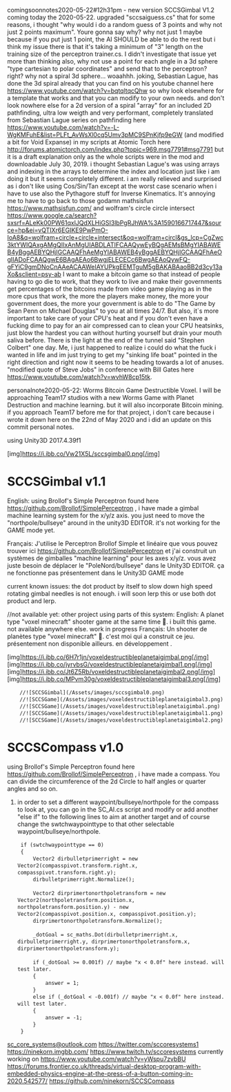 comingsoonnotes2020-05-22#12h31pm - new version SCCSGimbal V1.2 coming today the 2020-05-22. upgraded "sccsaiguess.cs" that for some reasons, i thought "why would i do a random guess of 3 points and why not just 2 points maximum". Youre gonna say why? why not just 1 maybe because if you put just 1 point, the AI SHOULD be able to do the rest but i think my issue there is that it's taking a minimum of "3" length on the 
training size of the perceptron trainer.cs. I didn't investigate that issue yet more than thinking also, why not use a point for each angle in a 3d sphere "type cartesian to polar coordinates" and send that to the perceptron? right? why not a spiral 3d sphere... woaahhh. joking, Sebastian Lague, has done the 3d spiral already that you can find on his youtube channel here https://www.youtube.com/watch?v=bqtqltqcQhw so why look elsewhere for a template that works and that you can modify to your own needs. and don't look nowhere else for a 2d version of a spiral "array" for an included 2D pathfinding, ultra low weigth and very performant, completely translated from Sebastian Lague series on pathfinding here https://www.youtube.com/watch?v=-L-WgKMFuhE&list=PLFt_AvWsXl0cq5Umv3pMC9SPnKjfp9eGW (and modified a bit for Void Expanse) in my scripts at Atomic Torch here http://forums.atomictorch.com/index.php?topic=969.msg7791#msg7791 but it is a draft explanation only as the whole scripts were in the mod and downloadable July 30, 2019. i thought Sebastian Lague's was using arrays and indexing in the arrays to determine the index and location just like i am doing it but it seems completely different. i am really relieved and surprised as i don't like using Cos/Sin/Tan except at the worst case scenario when i have to use also the Pythagore stuff for Inverse Kinematics. It's annoying me to have to go back to those godamn mathsisfun https://www.mathsisfun.com/ and wolfram's circle circle
intersect https://www.google.ca/search?sxsrf=ALeKk00PW61qxlJQdXLHiGSI3lbPgRJhWA%3A1590166717447&source=hp&ei=vQTIXr6EGIKE9PwPmO-IoA8&q=wolfram+circle+circle+intersect&oq=wolfram+circl&gs_lcp=CgZwc3ktYWIQAxgAMgQIIxAnMgUIABDLATIFCAAQywEyBQgAEMsBMgYIABAWEB4yBggAEBYQHjIGCAAQFhAeMgYIABAWEB4yBggAEBYQHjIGCAAQFhAeOgIIADoFCAAQgwE6BAgAEAo6BwgjELECECc6BwgAEAoQywFQ-gFYiC9gmDNoCnAAeACAAWeIAYUPkgEEMTguM5gBAKABAaoBB2d3cy13aXo&sclient=psy-ab
I want to make a bitcoin game so that instead of people having to go die to work, that they work to live and make their governments get percentages of the bitcoins made from video game playing as in the more cpus that work, the more the players make money, the more your
government does, the more your government is able to do "The Game by Sean Penn on Michael Douglas" to you at all times 24/7. But also, it`s more important to take care of your CPU's heat and if you don't even have a fucking dime to pay for an air compressed can to clean your CPU heatsinks, just blow the hardest you can without hurting yourself but drain your mouth saliva before. There is the light at the end of the tunnel said "Stephen Colbert" one day. Me, i just happened to realize i could do what the fuck i wanted in life and im just trying to get my "sinking life boat" pointed in the right direction and right now it seems to be heading towards a lot of anuses. "modified quote of Steve Jobs" in conference with Bill Gates here https://www.youtube.com/watch?v=wvhW8cp15tk.



personalnote2020-05-22: Worms Bitcoin Game Destructible Voxel. I will be approaching Team17 studios with a new Worms Game with Planet Destruction and machine learning. but it will also incorporate Bitcoin mining. if you approach Team17 before me for that project, i don't care because i wrote it down here on the 22nd of May 2020 and i did an update on this commit personal notes.

using Unity3D 2017.4.39f1

[img]https://i.ibb.co/Vw21X5L/sccsgimbal0.png[/img]

# SCCSGimbal v1.1
English: using Brollof's Simple Perceptron found here https://github.com/Brollof/SimplePerceptron , i have made a gimbal machine learning system for the x/y/z axis. you just need to move the "northpole/bullseye" around in the unity3D EDITOR. it's not working for the GAME mode yet.

Français: J'utilise le Perceptron Brollof Simple et linéaire que vous pouvez trouver ici https://github.com/Brollof/SimplePerceptron  et j'ai construit un systèmes de gimballes "machine learning" pour les axes x/y/z. vous avez juste besoin de déplacer le "PoleNord/bullseye" dans le Unity3D EDITOR. ça ne fonctionne pas présentement dans le Unity3D GAME mode

current known issues: the dot product by itself to slow down high speed rotating gimbal needles is not enough. i will soon lerp this or use both dot product and lerp. 

//not available yet: other project using parts of this system:
English: A planet type "voxel minecraft" shooter game at the same time 🙂. i built this game. not available anywhere else. work in progress
Français: Un shooter de planètes type "voxel minecraft" 🙂. c'est moi qui a construit ce jeu. présentement non disponible ailleurs. en développement . 

[img]https://i.ibb.co/6H7r1jn/voxeldestructibleplanetaigimbal.png[/img]
[img]https://i.ibb.co/jyrvbsG/voxeldestructibleplanetaigimbal1.png[/img]
[img]https://i.ibb.co/Jt6Z5Rb/voxeldestructibleplanetaigimbal2.png[/img]
[img]https://i.ibb.co/MPvm30g/voxeldestructibleplanetaigimbal3.png[/img]

        //![SCCSGimbal](/Assets/images/sccsgimbal0.png)
        //![SCCSGame](/Assets/images/voxeldestructibleplanetaigimbal3.png)
        //![SCCSGame](/Assets/images/voxeldestructibleplanetaigimbal.png)
        //![SCCSGame](/Assets/images/voxeldestructibleplanetaigimbal1.png)
        //![SCCSGame](/Assets/images/voxeldestructibleplanetaigimbal2.png)

# SCCSCompass v1.0
using Brollof's Simple Perceptron found here https://github.com/Brollof/SimplePerceptron , i have made a compass. You can divide the circumference of the 2d Circle to half angles or quarter angles and so on.

1. in order to set a different waypoint/bullseye/northpole for the compass to look at, you can go in the SC_AI.cs script and 
modify or add another "else if" to the following lines to aim at another target and of course change the swtchwaypointtype to that other selectable waypoint/bullseye/northpole.

        if (swtchwaypointtype == 0)
        {
            Vector2 dirbulletprimerright = new Vector2(compasspivot.transform.right.x, compasspivot.transform.right.y);
            dirbulletprimerright.Normalize();
            
            Vector2 dirprimertonorthpoletransform = new Vector2(northpoletransform.position.x, northpoletransform.position.y) - new Vector2(compasspivot.position.x, compasspivot.position.y);
            dirprimertonorthpoletransform.Normalize();

            _dotGoal = sc_maths.Dot(dirbulletprimerright.x, dirbulletprimerright.y, dirprimertonorthpoletransform.x, dirprimertonorthpoletransform.y);

            if (_dotGoal >= 0.001f) // maybe "x < 0.0f" here instead. will test later.
            {
                answer = 1;
            }
            else if (_dotGoal < -0.001f) // maybe "x < 0.0f" here instead. will test later.
            {
                answer = -1;
            }
        }
        
        
        
        
        
        
        


sc_core_systems@outlook.com
https://twitter.com/sccoresystems1
https://ninekorn.imgbb.com/
https://www.twitch.tv/sccoresystems
currently working on
https://www.youtube.com/watch?v=yWspu7zvbBU
https://forums.frontier.co.uk/threads/virtual-desktop-program-with-embedded-physics-engine-at-the-press-of-a-button-coming-in-2020.542577/
https://github.com/ninekorn/SCCSCompass




